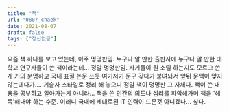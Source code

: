 ```yaml
---
title: "책"
url: "0807_chaek"
date: 2021-08-07
draft: false
tags: ["정신없음"]
---
```

요즘 책 하나를 보고 있는데, 아주 멍멍판임. 누구나 알 만한 출판사에 누구나 알 만한 대학교 연구자들이 쓴 책이라는데... 정말 멍멍판임. 자기들이 뭔 소릴 하는지도 모르고 쓴게 거의 분명하고 국내 표절 논문 쓰듯 여기저기 문구 갖다가 붙여놔서 앞뒤 문맥이 맞지 않는데다가.... 기술사 스타일로 정리 해 놓으니 정말 책이 멍멍판 그 자체다. 책이 쓴 내용을 공부하고 알아가는게 아니라... 책을 쓴 인간의 의도나 심리를 파악해가며 책을 '해독'해내야 하는 수준. 이러니 국내에 제대로된 IT 인력이 드문것 아니겠나... 싶다.
